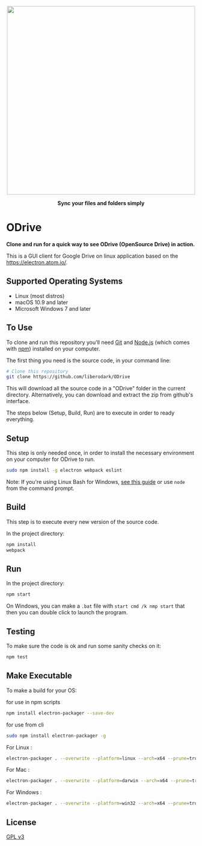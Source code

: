 <p align="center">
    <img src="https://raw.githubusercontent.com/liberodark/Odrive/master/public/logo.png" width="500">    
</p>
<p align="center">
  <b>Sync your files and folders simply</b>
</p>

# ODrive

**Clone and run for a quick way to see ODrive (OpenSource Drive) in action.**

This is a GUI client for Google Drive on linux application based on the https://electron.atom.io/.

## Supported Operating Systems

- Linux (most distros)
- macOS 10.9 and later
- Microsoft Windows 7 and later

## To Use

To clone and run this repository you'll need [Git](https://git-scm.com) and [Node.js](https://nodejs.org/en/download/) (which comes with [npm](http://npmjs.com)) installed on your computer. 

The first thing you need is the source code, in your command line:

```bash
# Clone this repository
git clone https://github.com/liberodark/ODrive
```
This will download all the source code in a "ODrive" folder in the current directory. Alternatively, you can download and extract the zip from github's interface.

The steps below (Setup, Build, Run) are to execute in order to ready everything. 

## Setup

This step is only needed once, in order to install the necessary environment on your computer for ODrive to run.

```bash
sudo npm install -g electron webpack eslint
```

Note: If you're using Linux Bash for Windows, [see this guide](https://www.howtogeek.com/261575/how-to-run-graphical-linux-desktop-applications-from-windows-10s-bash-shell/) or use `node` from the command prompt.

## Build

This step is to execute every new version of the source code.

In the project directory:

```bash
npm install
webpack
```

## Run

In the project directory:

```bash
npm start
```

On Windows, you can make a `.bat` file with `start cmd /k nmp start` that then you can double click to launch the program.

## Testing

To make sure the code is ok and run some sanity checks on it:

```bash
npm test
```

## Make Executable

To make a build for your OS:


for use in npm scripts
```bash
npm install electron-packager --save-dev
```
for use from cli
```bash
sudo npm install electron-packager -g
```
For Linux :
```bash
electron-packager . --overwrite --platform=linux --arch=x64 --prune=true --out=release-builds
```
For Mac :
```bash
electron-packager . --overwrite --platform=darwin --arch=x64 --prune=true --out=release-builds
```

For Windows :
```bash
electron-packager . --overwrite --platform=win32 --arch=x64 --prune=true --out=release-builds
```

## License

[GPL v3](LICENSE.md)
